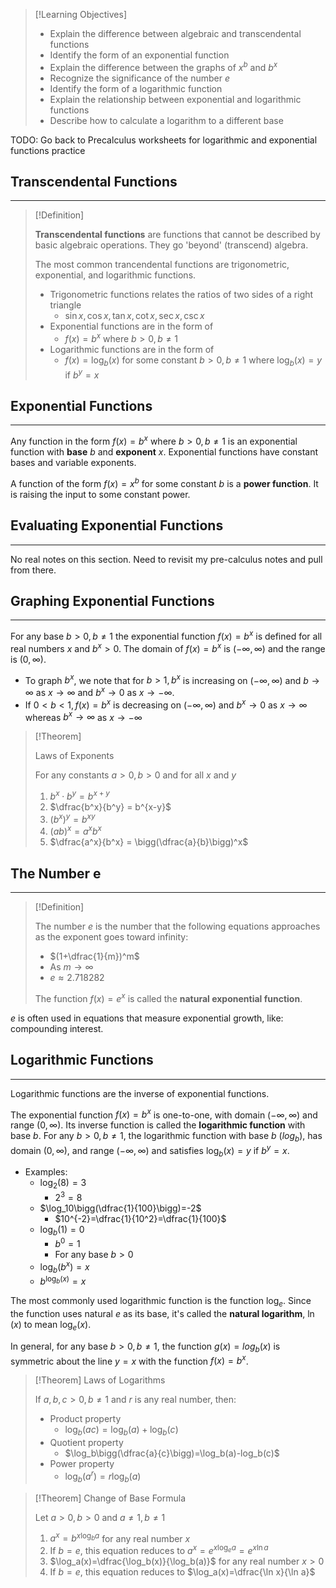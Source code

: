 
>[!Learning Objectives]
>
>- Explain the difference between algebraic and transcendental functions
>- Identify the form of an exponential function
>- Explain the difference between the graphs of $x^b$ and $b^x$
>- Recognize the significance of the number $e$
>- Identify the form of a logarithmic function
>- Explain the relationship between exponential and logarithmic functions
>- Describe how to calculate a logarithm to a different base

TODO: Go back to Precalculus worksheets for logarithmic and exponential functions practice

## Transcendental Functions
---

>[!Definition]
>
>**Transcendental functions** are functions that cannot be described by basic algebraic operations. They go 'beyond' (transcend) algebra.
>
>The most common trancendental functions are trigonometric, exponential, and logarithmic functions.
>- Trigonometric functions relates the ratios of two sides of a right triangle
>	- $\sin x, \cos x, \tan x, \cot x, \sec x, \csc x$
>- Exponential functions are in the form of
>	- $f(x)=b^x$ where $b>0, b \not = 1$
>- Logarithmic functions are in the form of
>	- $f(x)=\log_b(x)$ for some constant $b>0, b \not = 1$ where $\log_b(x)=y$ if $b^y = x$

## Exponential Functions
---

Any function in the form $f(x)=b^x$ where $b>0, b\not= 1$ is an exponential function with **base** $b$ and **exponent** $x$. Exponential functions have constant bases and variable exponents.

A function of the form $f(x)=x^b$ for some constant $b$ is a **power function**. It is raising the input to some constant power.

## Evaluating Exponential Functions
---

No real notes on this section. Need to revisit my pre-calculus notes and pull from there.

## Graphing Exponential Functions
---

For any base $b>0, b\not=1$ the exponential function $f(x)=b^x$ is defined for all real numbers $x$ and $b^x>0$. The domain of $f(x)=b^x$ is $(-\infty, \infty)$ and the range is $(0,\infty)$.

- To graph $b^x$, we note that for $b>1, b^x$ is increasing on $(-\infty, \infty)$ and $b\to\infty$ as $x\to\infty$ and $b^x \to 0$ as $x\to -\infty$.
- If $0<b<1, f(x)=b^x$ is decreasing on $(-\infty, \infty)$ and $b^x \to 0$ as $x\to\infty$ whereas $b^x \to \infty$ as $x\to -\infty$

>[!Theorem]
>
>Laws of Exponents
>
>For any constants $a>0, b>0$ and for all $x$ and $y$
>1. $b^x \cdot b^y = b^{x+y}$
>2. $\dfrac{b^x}{b^y} = b^{x-y}$
>3. $(b^x)^y = b^{xy}$
>4. $(ab)^x=a^xb^x$
>5. $\dfrac{a^x}{b^x} = \bigg(\dfrac{a}{b}\bigg)^x$


## The Number e
---

>[!Definition]
>
>The number $e$ is the number that the following equations approaches as the exponent goes toward infinity:
>- $(1+\dfrac{1}{m})^m$
>- As $m\to\infty$
>- $e\approx 2.718282$
>
>The function $f(x)=e^x$ is called the **natural exponential function**.

$e$ is often used in equations that measure exponential growth, like: compounding interest.

## Logarithmic Functions
---

Logarithmic functions are the inverse of exponential functions.

The exponential function $f(x)=b^x$ is one-to-one, with domain $(-\infty, \infty)$ and range $(0, \infty)$. Its inverse function is called the **logarithmic function** with base $b$. For any $b>0, b\not= 1$, the logarithmic function with base $b$ ($log_b$), has domain $(0, \infty)$, and range $(-\infty, \infty)$ and satisfies $\log_b(x)=y$ if $b^y=x$.

- Examples:
	- $\log_2(8)=3$
		- $2^3 = 8$
	- $\log_10\bigg(\dfrac{1}{100}\bigg)=-2$
		- $10^{-2}=\dfrac{1}{10^2}=\dfrac{1}{100}$
	- $\log_b(1)=0$
		- $b^0=1$
		- For any base $b>0$
	- $\log_b(b^x)=x$
	- $b^{\log_b(x)}=x$

The most commonly used logarithmic function is the function $\log_e$. Since the function uses natural $e$ as its base, it's called the **natural logarithm**, $\ln(x)$ to mean $\log_e(x)$.

In general, for any base $b>0, b\not=1$, the function $g(x)=log_b(x)$ is symmetric about the line $y=x$ with the function $f(x)=b^x$.

>[!Theorem]
>Laws of Logarithms
>
>If $a,b,c>0, b\not=1$ and $r$ is any real number, then:
>
>- Product property
>	- $\log_b(ac)=\log_b(a) + \log_b(c)$
>- Quotient property
>	- $\log_b\bigg(\dfrac{a}{c}\bigg)=\log_b(a)-log_b(c)$
>- Power property
>	- $\log_b(a^r)=r\log_b(a)$

>[!Theorem]
>Change of Base Formula
>
>Let $a>0, b>0$ and $a\not=1, b\not=1$
>
>1. $a^x = b^{x\log_ba}$ for any real number $x$
>	1. If $b=e$, this equation reduces to $a^x=e^{x\log_ea}=e^{x\ln a}$
>2. $\log_a(x)=\dfrac{\log_b(x)}{\log_b(a)}$ for any real number $x>0$
>	1. If $b=e$, this equation reduces to $\log_a(x)=\dfrac{\ln x}{\ln a}$
